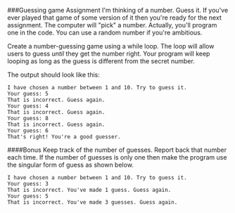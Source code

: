 <!--djw:done-->
###Guessing game Assignment
I'm thinking of a number. Guess it. If you've ever played that game of some version of it then you're ready for the next assignment. The computer will "pick" a number. Actually, you'll program one in the code. You can use a random number if you're ambitious.

Create a number-guessing game using a while loop. The loop will allow users to guess _until_ they get the number right. Your program will keep looping as long as the guess is different from the secret number.

The output should look like this:

```
I have chosen a number between 1 and 10. Try to guess it.
Your guess: 5
That is incorrect. Guess again.
Your guess: 4
That is incorrect. Guess again.
Your guess: 8
That is incorrect. Guess again.
Your guess: 6
That's right! You're a good guesser.
```

####Bonus
Keep track of the number of guesses. Report back that number each time. If the number of guesses is 
only one then make the program use the singular form of guess as shown below.
```
I have chosen a number between 1 and 10. Try to guess it.
Your guess: 3
That is incorrect. You've made 1 guess. Guess again.
Your guess: 5
That is incorrect. You've made 3 guesses. Guess again.
```

